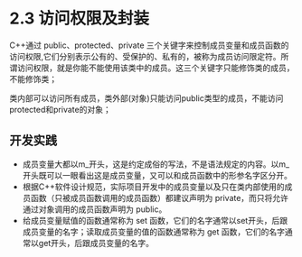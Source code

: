# 2.3 访问权限及封装
C++通过 public、protected、private 三个关键字来控制成员变量和成员函数的访问权限,它们分别表示公有的、受保护的、私有的，被称为成员访问限定符。所谓访问权限，就是你能不能使用该类中的成员。这三个关键字只能修饰类的成员，不能修饰类；

类内部可以访问所有成员，类外部(对象)只能访问public类型的成员，不能访问protected和private的对象；

## 开发实践
- 成员变量大都以m_开头，这是约定成俗的写法，不是语法规定的内容。以m_开头既可以一眼看出这是成员变量，又可以和成员函数中的形参名字区分开。
- 根据C++软件设计规范，实际项目开发中的成员变量以及只在类内部使用的成员函数（只被成员函数调用的成员函数）都建议声明为 private，而只将允许通过对象调用的成员函数声明为 public。
- 给成员变量赋值的函数通常称为 set 函数，它们的名字通常以set开头，后跟成员变量的名字；读取成员变量的值的函数通常称为 get 函数，它们的名字通常以get开头，后跟成员变量的名字。

